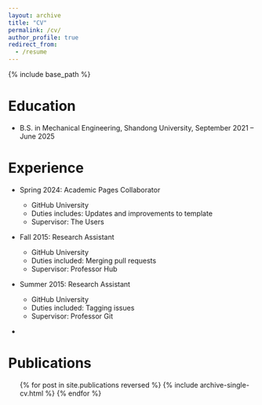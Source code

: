 ```yaml
---
layout: archive
title: "CV"
permalink: /cv/
author_profile: true
redirect_from:
  - /resume
---
```


{% include base_path %}

Education
======
<!--* Ph.D in Mechanical Engineering, Concordia University, September 2025 – Present-->
* B.S. in Mechanical Engineering, Shandong University, September 2021 – June 2025

Experience
======
* Spring 2024: Academic Pages Collaborator
  * GitHub University
  * Duties includes: Updates and improvements to template
  * Supervisor: The Users

* Fall 2015: Research Assistant
  * GitHub University
  * Duties included: Merging pull requests
  * Supervisor: Professor Hub

* Summer 2015: Research Assistant
  * GitHub University
  * Duties included: Tagging issues
  * Supervisor: Professor Git
  
<!--Skills
======
* Skill 1
* Skill 2
  * Sub-skill 2.1
  * Sub-skill 2.2
  * Sub-skill 2.3
* Skill 3  -->

<!--Awards
======
* Awards 1
* Awards 2
  * Sub-awards 2.1
  * Sub-awards 2.2
  * Sub-awards 2.3
* Awards 3  -->

* 
Publications
======
  <ul>{% for post in site.publications reversed %}
    {% include archive-single-cv.html %}
  {% endfor %}</ul>
  
<!--Talks
======
  <ul>{% for post in site.talks reversed %}
    {% include archive-single-talk-cv.html  %}
  {% endfor %}</ul>  -->
  
<!--Teaching
======
  <ul>{% for post in site.teaching reversed %}
    {% include archive-single-cv.html %}
  {% endfor %}</ul>  -->
  
<!--Service and leadership
======
* Currently signed in to 43 different slack teams  -->
